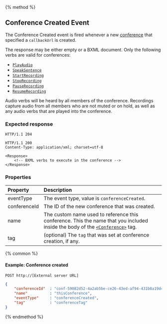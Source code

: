 {% method %}
## Conference Created Event
The Conference Created event is fired whenever a new [conference](../verbs/conference.md) that specified a `callbackUrl` is created.

The response may be either empty or a BXML document. Only the following verbs are valid for conferences:
* [`PlayAudio`](../verbs/playAudio.md)
* [`SpeakSentence`](../verbs/speakSentence.md)
* [`StartRecording`](../verbs/startRecording.md)
* [`StopRecording`](../verbs/stopRecording.md)
* [`PauseRecording`](../verbs/pauseRecording.md)
* [`ResumeRecording`](../verbs/resumeRecording.md)

Audio verbs will be heard by all members of the conference. Recordings capture audio from all members
who are not muted or on hold, as well as any audio verbs that are played into the conference.

### Expected response

```http
HTTP/1.1 204
```

```http
HTTP/1.1 200
Content-Type: application/xml; charset=utf-8

<Response>
    <!-- BXML verbs to execute in the conference -->
</Response>
```

### Properties

| Property     | Description |
|:-------------|:------------|
| eventType    | The event type, value is `conferenceCreated`. |
| conferenceId | The ID of the new conference that was created. |
| name         | The custom name used to reference this conference. This the name that you included inside the body of the [`<Conference>`](../verbs/conference.md) tag. |
| tag          | (optional) The `tag` that was set at conference creation, if any. |

{% common %}

#### Example: Conference created 

```
POST http://[External server URL]
```

```json
{
    "conferenceId"  : "conf-59082d52-4a2ab5be-ce26-43ed-af94-431b8a19d4e3",
    "name"          : "thisConference",
    "eventType"     : "conferenceCreated",
    "tag"           : "conferenceTag"
}
```

{% endmethod %}

